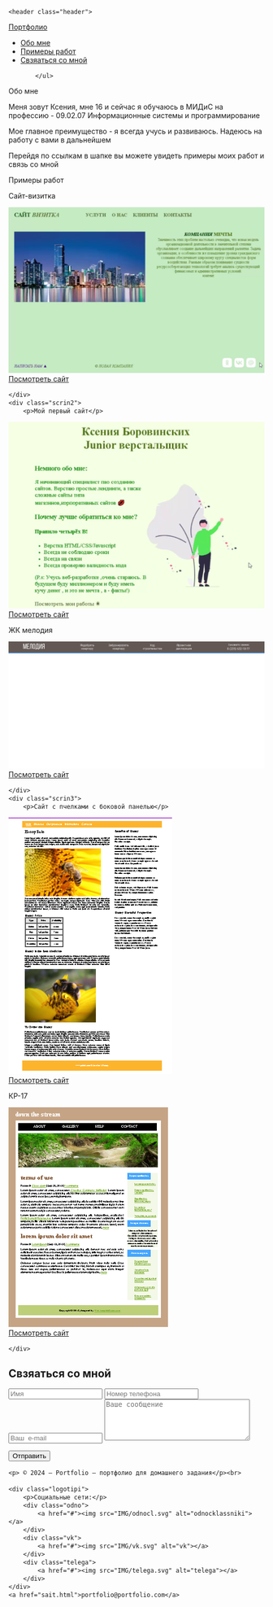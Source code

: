 <!DOCTYPE html>
<html lang="ru">
<head>
    <meta charset="UTF-8">
    <meta name="viewport" content="width=device-width, initial-scale=1.0">
    <title>Портфолио</title>
    <link rel="stylesheet" href="css/normalize.css">
    <link rel="stylesheet" href="CSS/style.css">
    <link rel="preconnect" href="https://fonts.googleapis.com">
<link rel="preconnect" href="https://fonts.gstatic.com" crossorigin>
<link href="https://fonts.googleapis.com/css2?family=Comfortaa:wght@300..700&display=swap" rel="stylesheet">
<link rel="preconnect" href="https://fonts.googleapis.com">
<link rel="preconnect" href="https://fonts.gstatic.com" crossorigin>
<link href="https://fonts.googleapis.com/css2?family=Comfortaa:wght@300..700&family=Spectral+SC:ital,wght@0,200;0,300;0,400;0,500;0,600;0,700;0,800;1,200;1,300;1,400;1,500;1,600;1,700;1,800&display=swap" rel="stylesheet">

</head>
<body>
    
    <header class="header">
<div class="navbar">
        <a href="./sait.html" class="logo">
            <p>Портфолио</p>
        </a>
        
<nav class="navbar-nav">
        <ul class="navbar-menu">
            <li class="navbar-item">
                <a href="#obo" class="navbar-link">Обо мне</a>
            </li>
            <li class="navbar-item">
                <a href="#primer" class="navbar-link">Примеры работ</a>
            </li>
            <li class="navbar-item">
                <a href="#svyaz" class="navbar-link">Свзяаться со мной</a>
            </li>
            
        </ul>

</nav>
</div><div class="line">
    </div>
    </header>

<main>

<div class="about">
     <div class="block"><div class="line"></div><a>Обо мне</a>
     <p>Меня зовут Ксения, мне 16 и сейчас я обучаюсь в МИДиС на профессию - 09.02.07 Информационные системы и программирование</p>
    <p>
Мое главное преимущество - я всегда учусь и развиваюсь. Надеюсь на работу с вами в дальнейшем
    </p>
    <div class="toheader"><p>
Перейдя по ссылкам в шапке вы можете увидеть примеры моих работ и связь со мной
    </p></div>
    </div>
</div>
<div class="rabota">
    <div class="block2"><div class="line2"></div>
    <a class='pricol' id="primer">Примеры работ</a>
<div class="rabotivse"> 
    <div class="scrin1">
        <p>Сайт-визитка</p>
<img src="IMG/saitvisitca.png" alt="saitvisitca"><br>
<a href="https://ratnappynap.github.io/saitvisitca/site.html">Посмотреть сайт</a>

    </div>
    <div class="scrin2">
        <p>Мой первый сайт</p>
<img src="IMG/moipervii.png" alt="pervisait"><br>
<a href="https://ratnappynap.github.io/pervisait/">Посмотреть сайт</a>
<p class="taknado">ЖК мелодия</p>
<img src="IMG/jkmelody.png" alt="melody">
<a href="https://ratnappynap.github.io/jk-melodi/">Посмотреть сайт</a>

    </div>
    <div class="scrin3">
        <p>Сайт с пчелками с боковой панелью</p>
<img src="IMG/pcholi.png" alt="pcholi"><br>
<a href="https://ratnappynap.github.io/pcholi/inde.html">Посмотреть сайт</a>
        <p>КР-17</p>
<img src="IMG/kr17.png" alt="kr17"><br>
<a href="https://ratnappynap.github.io/kr17/">Посмотреть сайт</a>

    </div>
</div> 
   </div>
</div>
   

<div id="svyaz" class="form">

<div class="littleform">
<h2 >Свзяаться со мной</h2>

<input type="text" placeholder="Имя">
<input type="tel" placeholder="Номер телефона">
<input type="email" placeholder="Ваш  e-mail">

<textarea placeholder="Ваше сообщение" name="Пишите" rows="5" cols="33"></textarea>
<button type="submit">Отправить</button>
</div>
</div>
</main>
<footer>
    
    <p> © 2024 – Portfolio – портфолио для домашнего задания</p><br>
    
    <div class="logotipi">
        <p>Социальные сети:</p>
        <div class="odno">
            <a href="#"><img src="IMG/odnocl.svg" alt="odnocklassniki"></a>
        </div>
        <div class="vk">
            <a href="#"><img src="IMG/vk.svg" alt="vk"></a>
        </div>
        <div class="telega">
            <a href="#"><img src="IMG/telega.svg" alt="telega"></a>
        </div>
    </div>
    <a href="sait.html">portfolio@portfolio.com</a>
    
   

</footer>

</body>
</html>
